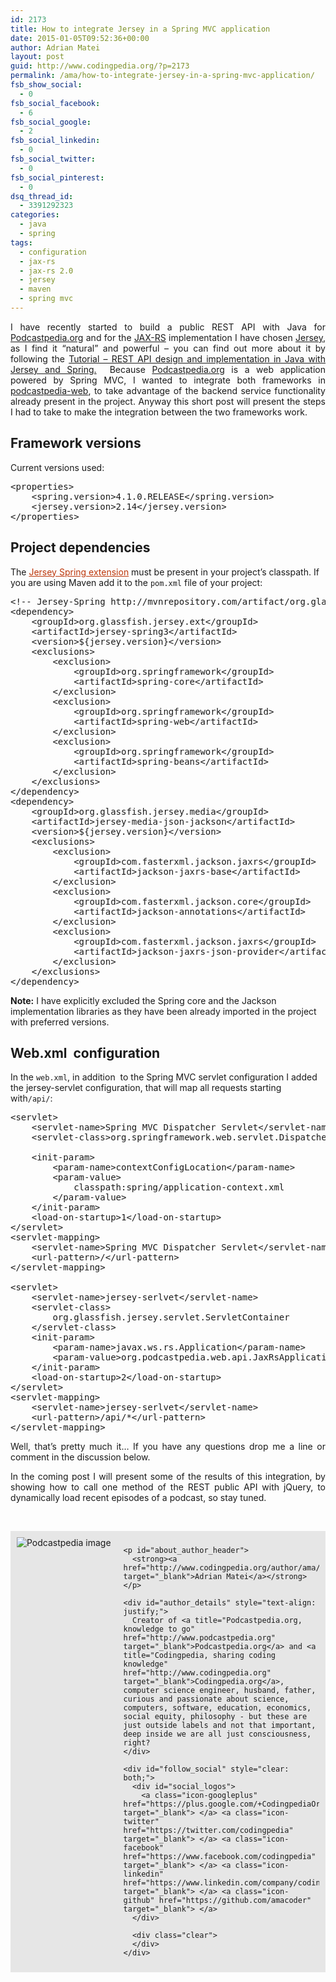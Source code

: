 ```yaml
---
id: 2173
title: How to integrate Jersey in a Spring MVC application
date: 2015-01-05T09:52:36+00:00
author: Adrian Matei
layout: post
guid: http://www.codingpedia.org/?p=2173
permalink: /ama/how-to-integrate-jersey-in-a-spring-mvc-application/
fsb_show_social:
  - 0
fsb_social_facebook:
  - 6
fsb_social_google:
  - 2
fsb_social_linkedin:
  - 0
fsb_social_twitter:
  - 0
fsb_social_pinterest:
  - 0
dsq_thread_id:
  - 3391292323
categories:
  - java
  - spring
tags:
  - configuration
  - jax-rs
  - jax-rs 2.0
  - jersey
  - maven
  - spring mvc
---
```

<p style="text-align: justify;">
  I have recently started to build a public REST API with Java for <a title="Podcastpedia.org, knowledge to go" href="http://www.podcastpedia.org" target="_blank">Podcastpedia.org</a> and for the <a title="https://jax-rs-spec.java.net/" href="https://jax-rs-spec.java.net/" target="_blank">JAX-RS</a> implementation I have chosen <a title="https://jersey.java.net/" href="https://jersey.java.net/" target="_blank">Jersey</a>, as I find it &#8220;natural&#8221; and powerful &#8211; you can find out more about it by following the <a title="http://www.codingpedia.org/ama/tutorial-rest-api-design-and-implementation-in-java-with-jersey-and-spring/" href="http://www.codingpedia.org/ama/tutorial-rest-api-design-and-implementation-in-java-with-jersey-and-spring/" target="_blank">Tutorial – REST API design and implementation in Java with Jersey and Spring.</a>  Because <a title="Podcastpedia.org, knowledge to go" href="http://www.podcastpedia.org" target="_blank">Podcastpedia.org</a> is a web application powered by Spring MVC, I wanted to integrate both frameworks in <a title="https://github.com/podcastpedia/podcastpedia-web" href="https://github.com/podcastpedia/podcastpedia-web" target="_blank">podcastpedia-web</a>, to take advantage of the backend service functionality already present in the project. Anyway this short post will present the steps I had to take to make the integration between the two frameworks work.<!--more-->
</p>

## Framework versions

Current versions used:

<pre class="lang:default decode:true" title="Spring and Jersey used versions ">&lt;properties&gt;
	&lt;spring.version&gt;4.1.0.RELEASE&lt;/spring.version&gt;
	&lt;jersey.version&gt;2.14&lt;/jersey.version&gt;
&lt;/properties&gt;</pre>

## Project dependencies

The <a style="color: #bc360a;" title="https://jersey.java.net/documentation/latest/spring.html" href="https://jersey.java.net/documentation/latest/spring.html" target="_blank">Jersey Spring extension</a> must be present in your project’s classpath. If you are using Maven add it to the `pom.xml` file of your project:

<pre class="lang:default decode:true" title="Dependencies snippet - pom.xml">&lt;!-- Jersey-Spring http://mvnrepository.com/artifact/org.glassfish.jersey.ext/jersey-spring3/2.4.1 --&gt;
&lt;dependency&gt;
	&lt;groupId&gt;org.glassfish.jersey.ext&lt;/groupId&gt;
	&lt;artifactId&gt;jersey-spring3&lt;/artifactId&gt;
	&lt;version&gt;${jersey.version}&lt;/version&gt;
	&lt;exclusions&gt;
		&lt;exclusion&gt;
			&lt;groupId&gt;org.springframework&lt;/groupId&gt;
			&lt;artifactId&gt;spring-core&lt;/artifactId&gt;
		&lt;/exclusion&gt;
		&lt;exclusion&gt;
			&lt;groupId&gt;org.springframework&lt;/groupId&gt;
			&lt;artifactId&gt;spring-web&lt;/artifactId&gt;
		&lt;/exclusion&gt;
		&lt;exclusion&gt;
			&lt;groupId&gt;org.springframework&lt;/groupId&gt;
			&lt;artifactId&gt;spring-beans&lt;/artifactId&gt;
		&lt;/exclusion&gt;
	&lt;/exclusions&gt;
&lt;/dependency&gt;
&lt;dependency&gt;
	&lt;groupId&gt;org.glassfish.jersey.media&lt;/groupId&gt;
	&lt;artifactId&gt;jersey-media-json-jackson&lt;/artifactId&gt;
	&lt;version&gt;${jersey.version}&lt;/version&gt;
	&lt;exclusions&gt;
		&lt;exclusion&gt;
			&lt;groupId&gt;com.fasterxml.jackson.jaxrs&lt;/groupId&gt;
			&lt;artifactId&gt;jackson-jaxrs-base&lt;/artifactId&gt;
		&lt;/exclusion&gt;		
		&lt;exclusion&gt;
			&lt;groupId&gt;com.fasterxml.jackson.core&lt;/groupId&gt;
			&lt;artifactId&gt;jackson-annotations&lt;/artifactId&gt;
		&lt;/exclusion&gt;
		&lt;exclusion&gt;
			&lt;groupId&gt;com.fasterxml.jackson.jaxrs&lt;/groupId&gt;
			&lt;artifactId&gt;jackson-jaxrs-json-provider&lt;/artifactId&gt;
		&lt;/exclusion&gt;        					
	&lt;/exclusions&gt;
&lt;/dependency&gt;</pre>

<p class="note_normal">
  <strong>Note:</strong> I have explicitly excluded the Spring core and the Jackson implementation libraries as they have been already imported in the project with preferred versions.
</p>

## Web.xml  configuration

In the `web.xml`, in addition  to the Spring MVC servlet configuration I added the jersey-servlet configuration, that will map all requests starting with`/api/`:

<pre class="lang:default mark:18-32 decode:true" title="Configuration snippet from web.xml">&lt;servlet&gt;
	&lt;servlet-name&gt;Spring MVC Dispatcher Servlet&lt;/servlet-name&gt;
	&lt;servlet-class&gt;org.springframework.web.servlet.DispatcherServlet&lt;/servlet-class&gt;
	
	&lt;init-param&gt;
		&lt;param-name&gt;contextConfigLocation&lt;/param-name&gt;
		&lt;param-value&gt;
			classpath:spring/application-context.xml	   			
		&lt;/param-value&gt;
	&lt;/init-param&gt;
	&lt;load-on-startup&gt;1&lt;/load-on-startup&gt;
&lt;/servlet&gt;		
&lt;servlet-mapping&gt;
	&lt;servlet-name&gt;Spring MVC Dispatcher Servlet&lt;/servlet-name&gt;
	&lt;url-pattern&gt;/&lt;/url-pattern&gt;
&lt;/servlet-mapping&gt;

&lt;servlet&gt;
	&lt;servlet-name&gt;jersey-serlvet&lt;/servlet-name&gt;
	&lt;servlet-class&gt;
		org.glassfish.jersey.servlet.ServletContainer
	&lt;/servlet-class&gt;
	&lt;init-param&gt;
		&lt;param-name&gt;javax.ws.rs.Application&lt;/param-name&gt;
		&lt;param-value&gt;org.podcastpedia.web.api.JaxRsApplication&lt;/param-value&gt;			
	&lt;/init-param&gt;		
	&lt;load-on-startup&gt;2&lt;/load-on-startup&gt;
&lt;/servlet&gt;
&lt;servlet-mapping&gt;
	&lt;servlet-name&gt;jersey-serlvet&lt;/servlet-name&gt;
	&lt;url-pattern&gt;/api/*&lt;/url-pattern&gt;
&lt;/servlet-mapping&gt;	
</pre>

<p style="text-align: justify;">
  Well, that&#8217;s pretty much it&#8230; If you have any questions drop me a line or comment in the discussion below.
</p>

<p style="text-align: justify;">
  In the coming post I will present some of the results of this integration, by showing how to call one method of the REST public API with jQuery, to dynamically load recent episodes of a podcast, so stay tuned.
</p>

<p style="text-align: justify;">
   
  
  <div id="about_author" style="background-color: #e6e6e6; padding: 10px;">
    <img id="author_portrait" style="float: left; margin-right: 20px;" src="{{site.url}}/images/authors/amacoder.png" alt="Podcastpedia image" /> 
    
    <p id="about_author_header">
      <strong><a href="http://www.codingpedia.org/author/ama/" target="_blank">Adrian Matei</a></strong>
    </p>
    
    <div id="author_details" style="text-align: justify;">
      Creator of <a title="Podcastpedia.org, knowledge to go" href="http://www.podcastpedia.org" target="_blank">Podcastpedia.org</a> and <a title="Codingpedia, sharing coding knowledge" href="http://www.codingpedia.org" target="_blank">Codingpedia.org</a>, computer science engineer, husband, father, curious and passionate about science, computers, software, education, economics, social equity, philosophy - but these are just outside labels and not that important, deep inside we are all just consciousness, right?
    </div>
    
    <div id="follow_social" style="clear: both;">
      <div id="social_logos">
        <a class="icon-googleplus" href="https://plus.google.com/+CodingpediaOrg" target="_blank"> </a> <a class="icon-twitter" href="https://twitter.com/codingpedia" target="_blank"> </a> <a class="icon-facebook" href="https://www.facebook.com/codingpedia" target="_blank"> </a> <a class="icon-linkedin" href="https://www.linkedin.com/company/codingpediaorg" target="_blank"> </a> <a class="icon-github" href="https://github.com/amacoder" target="_blank"> </a>
      </div>
      
      <div class="clear">
      </div>
    </div>
  </div>
</p>